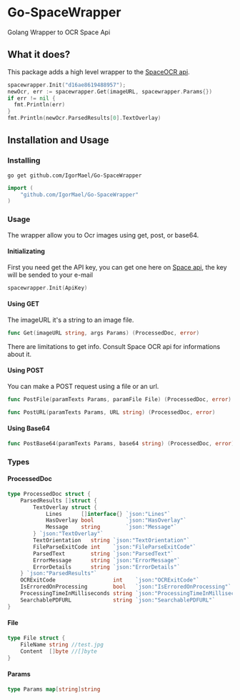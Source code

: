 # Go-SpaceWrapper
Golang Wrapper to OCR Space Api

## What it does?

This package adds a high level wrapper to the [SpaceOCR api](https://ocr.space/).

```go
spacewrapper.Init("d16ae8619488957");
newOcr, err := spacewrapper.Get(imageURL, spacewrapper.Params{})
if err != nil {
  fmt.Println(err)
}
fmt.Println(newOcr.ParsedResults[0].TextOverlay)
```


## Installation and Usage

### Installing

```
go get github.com/IgorMael/Go-SpaceWrapper
```

```go
import (
	"github.com/IgorMael/Go-SpaceWrapper"
)
```

### Usage
The wrapper allow you to Ocr images using get, post, or base64. 

#### Initializating
First you need get the API key, you can get one here on [Space api](https://ocr.space/ocrapi), the key will be sended to your e-mail
```go
spacewrapper.Init(ApiKey)
```

#### Using GET
The imageURL it's a string to an image file.
```go
func Get(imageURL string, args Params) (ProcessedDoc, error)
```
There are limitations to get info. Consult Space OCR api for informations about it.

#### Using POST 
You can make a POST request using a file or an url.
```go
func PostFile(paramTexts Params, paramFile File) (ProcessedDoc, error)
```
```go
func PostURL(paramTexts Params, URL string) (ProcessedDoc, error)
```

#### Using Base64
```go
func PostBase64(paramTexts Params, base64 string) (ProcessedDoc, error)
```

### Types
#### ProcessedDoc
```go
type ProcessedDoc struct {
	ParsedResults []struct {
		TextOverlay struct {
			Lines      []interface{} `json:"Lines"`
			HasOverlay bool          `json:"HasOverlay"`
			Message    string        `json:"Message"`
		} `json:"TextOverlay"`
		TextOrientation   string `json:"TextOrientation"`
		FileParseExitCode int    `json:"FileParseExitCode"`
		ParsedText        string `json:"ParsedText"`
		ErrorMessage      string `json:"ErrorMessage"`
		ErrorDetails      string `json:"ErrorDetails"`
	} `json:"ParsedResults"`
	OCRExitCode                  int    `json:"OCRExitCode"`
	IsErroredOnProcessing        bool   `json:"IsErroredOnProcessing"`
	ProcessingTimeInMilliseconds string `json:"ProcessingTimeInMilliseconds"`
	SearchablePDFURL             string `json:"SearchablePDFURL"`
}
```
#### File
```go
type File struct {
	FileName string //test.jpg
	Content  []byte //[]byte
}
```

#### Params
```go
type Params map[string]string
```

